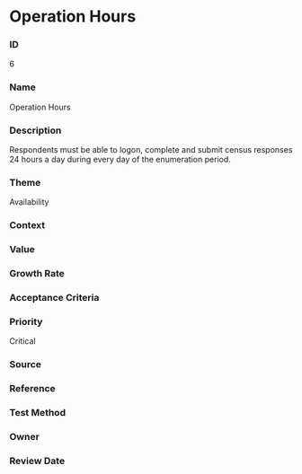 

# Operation Hours

### ID

6

### Name

Operation Hours

### Description

Respondents must be able to logon, complete and submit census responses 24 hours a day during every day of the enumeration period.

### Theme


Availability



### Context




### Value




### Growth Rate




### Acceptance Criteria




### Priority


Critical



### Source




### Reference




### Test Method




### Owner




### Review Date



